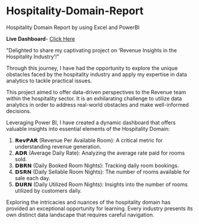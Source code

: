 # Hospitality-Domain-Report

Hospitality Domain Report by using Excel and PowerBI

**Live Dashboard**- [Click Here](https://app.powerbi.com/view?r=eyJrIjoiYzI3NDI3MGItMzhkYS00MTFmLWJkMzItNGFlMmVkODU3ZmYzIiwidCI6ImM2ZTU0OWIzLTVmNDUtNDAzMi1hYWU5LWQ0MjQ0ZGM1YjJjNCJ9)

"Delighted to share my captivating project on ‘Revenue Insights in the Hospitality Industry’!"

Through this journey, I have had the opportunity to explore the unique obstacles faced by the hospitality industry and apply my expertise in data analytics to tackle practical issues.

This project aimed to offer data-driven perspectives to the Revenue team within the hospitality sector. It is an exhilarating challenge to utilize data analytics in order to address real-world obstacles and make well-informed decisions.

Leveraging Power BI, I have created a dynamic dashboard that offers valuable insights into essential elements of the Hospitality Domain:
1. 𝗥𝗲𝘃𝗣𝗔𝗥 (Revenue Per Available Room): A critical metric for understanding revenue generation.
2. 𝗔𝗗𝗥 (Average Daily Rate): Analyzing the average rate paid for rooms sold.
3. 𝗗𝗕𝗥𝗡 (Daily Booked Room Nights): Tracking daily room bookings.
4. 𝗗𝗦𝗥𝗡 (Daily Sellable Room Nights): The number of rooms available for sale each day.
5. 𝗗𝗨𝗥𝗡 (Daily Utilized Room Nights): Insights into the number of rooms utilized by customers daily.


Exploring the intricacies and nuances of the hospitality domain has provided an exceptional opportunity for learning. Every industry presents its own distinct data landscape that requires careful navigation.
